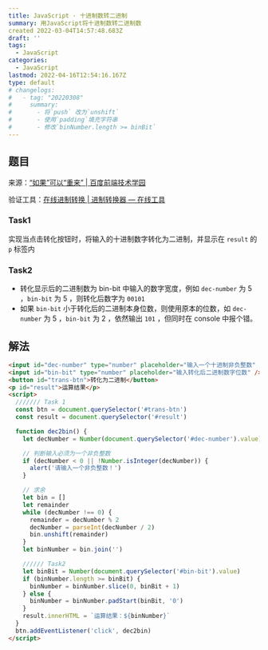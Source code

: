 ```yaml
---
title: JavaScript · 十进制数转二进制
summary: 用JavaScript将十进制数转二进制数
created 2022-03-04T14:57:48.683Z
draft: ''
tags:
  - JavaScript
categories:
  - JavaScript
lastmod: 2022-04-16T12:54:16.167Z
type: default
# changelogs:
#   - tag: "20220308"
#     summary:
#       - 将`push` 改为`unshift`
#       - 使用`padding`填充字符串
#       - 修改`binNumber.length >= binBit`
---
```


## 题目

来源：[“如果”可以“重来” | 百度前端技术学园](http://ife.baidu.com/javascript/if&while.html#:~:text=opens%20new%20window)

验证工具：[在线进制转换 | 进制转换器 — 在线工具](https://www.sojson.com/hexconvert.html)

### Task1

实现当点击转化按钮时，将输入的十进制数字转化为二进制，并显示在 `result` 的 `p` 标签内

### Task2

- 转化显示后的二进制数为 bin-bit 中输入的数字宽度，例如 `dec-number` 为 5 ，`bin-bit` 为 5 ，则转化后数字为 `00101`
- 如果 `bin-bit` 小于转化后的二进制本身位数，则使用原本的位数，如 `dec-number` 为 5 ，`bin-bit` 为 2 ，依然输出 `101` ，但同时在 console 中报个错。

## 解法

```html
<input id="dec-number" type="number" placeholder="输入一个十进制非负整数" />
<input id="bin-bit" type="number" placeholder="输入转化后二进制数字位数" />
<button id="trans-btn">转化为二进制</button>
<p id="result">运算结果</p>
<script>
  /////// Task 1
  const btn = document.querySelector('#trans-btn')
  const result = document.querySelector('#result')

  function dec2bin() {
    let decNumber = Number(document.querySelector('#dec-number').value)

    // 判断输入必须为一个非负整数
    if (decNumber < 0 || !Number.isInteger(decNumber)) {
      alert('请输入一个非负整数！')
    }

    // 求余
    let bin = []
    let remainder
    while (decNumber !== 0) {
      remainder = decNumber % 2
      decNumber = parseInt(decNumber / 2)
      bin.unshift(remainder)
    }
    let binNumber = bin.join('')

    ////// Task2
    let binBit = Number(document.querySelector('#bin-bit').value)
    if (binNumber.length >= binBit) {
      binNumber = binNumber.slice(0, binBit + 1)
    } else {
      binNumber = binNumber.padStart(binBit, '0')
    }
    result.innerHTML = `运算结果：${binNumber}`
  }
  btn.addEventListener('click', dec2bin)
</script>
```

